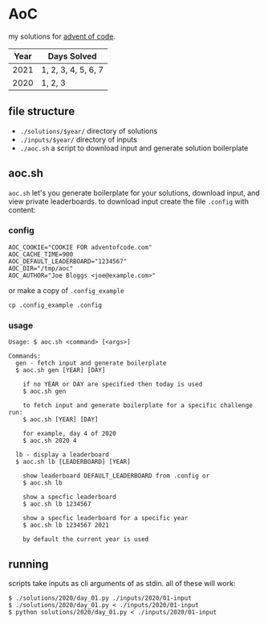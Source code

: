 # AoC

my solutions for [advent of code](https://adventofcode.com/).

| Year | Days Solved         |
| -    | -                   |
| 2021 | 1, 2, 3, 4, 5, 6, 7 |
| 2020 | 1, 2, 3             |

## file structure

 - `./solutions/$year/` directory of solutions
 - `./inputs/$year/` directory of  inputs
 - `./aoc.sh` a script to download input and generate solution boilerplate

## aoc.sh

`aoc.sh` let's you generate boilerplate for your solutions, download input, and
view private leaderboards. to download input create the file `.config` with
content:

### config

    AOC_COOKIE="COOKIE FOR adventofcode.com"
    AOC_CACHE_TIME=900
    AOC_DEFAULT_LEADERBOARD="1234567"
    AOC_DIR="/tmp/aoc"
    AOC_AUTHOR="Joe Bloggs <joe@example.com>"

or make a copy of `.config_example`

    cp .config_example .config

### usage

    Usage: $ aoc.sh <command> [<args>]

    Commands:
      gen - fetch input and generate boilerplate
      $ aoc.sh gen [YEAR] [DAY]

        if no YEAR or DAY are specified then today is used
        $ aoc.sh gen

        to fetch input and generate boilerplate for a specific challenge run:
        $ aoc.sh [YEAR] [DAY]

        for example, day 4 of 2020
        $ aoc.sh 2020 4

      lb - display a leaderboard
      $ aoc.sh lb [LEADERBOARD] [YEAR]

        show leaderboard DEFAULT_LEADERBOARD from .config or
        $ aoc.sh lb

        show a specfic leaderboard
        $ aoc.sh lb 1234567

        show a specfic leaderboard for a specific year
        $ aoc.sh lb 1234567 2021

        by default the current year is used

## running

scripts take inputs as cli arguments of as stdin. all of these will work:

    $ ./solutions/2020/day_01.py ./inputs/2020/01-input
    $ ./solutions/2020/day_01.py < ./inputs/2020/01-input
    $ python solutions/2020/day_01.py < ./inputs/2020/01-input
